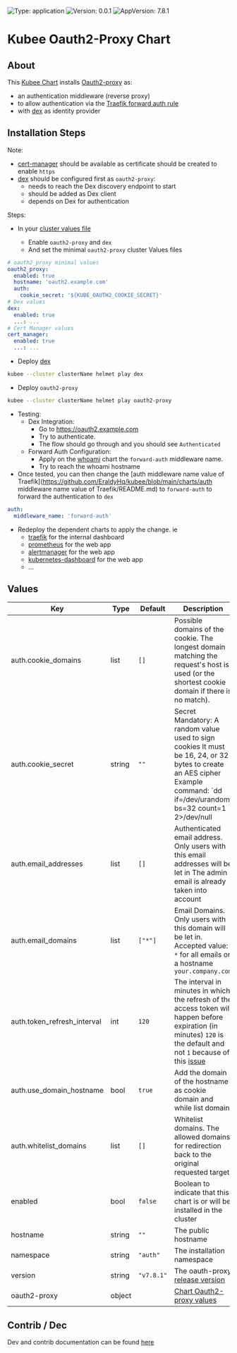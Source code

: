 

[//]: # (README.md generated by gotmpl. DO NOT EDIT.)

![Type: application](https://img.shields.io/badge/Type-application-informational?style=flat-square) ![Version: 0.0.1](https://img.shields.io/badge/Version-0.0.1-informational?style=flat-square) ![AppVersion: 7.8.1](https://img.shields.io/badge/AppVersion-7.8.1-informational?style=flat-square)

# Kubee Oauth2-Proxy Chart

## About
This [Kubee Chart](https://github.com/EraldyHq/kubee/blob/main/docs/site/kubee-helmet-chart.md) installs [Oauth2-proxy](https://oauth2-proxy.github.io/oauth2-proxy/) as:
* an authentication middleware (reverse proxy)
* to allow authentication via the [Traefik forward auth rule](https://doc.traefik.io/traefik/middlewares/http/forwardauth/)
* with [dex](https://github.com/EraldyHq/kubee/blob/main/charts/dex/README.md) as identity provider

## Installation Steps

Note:
* [cert-manager](https://github.com/EraldyHq/kubee/blob/main/charts/cert-manager/README.md) should be available as certificate should be created to enable `https`
* [dex](https://github.com/EraldyHq/kubee/blob/main/charts/dex/README.md) should be configured first as `oauth2-proxy`:
    * needs to reach the Dex discovery endpoint to start
    * should be added as Dex client
    * depends on Dex for authentication

Steps:
* In your [cluster values file](https://github.com/EraldyHq/kubee/blob/main/docs/site/cluster-values.md)

    * Enable `oauth2-proxy` and `dex`
    * And set the minimal `oauth2-proxy` cluster Values files
```yaml
# oauth2_proxy minimal values
oauth2_proxy:
  enabled: true
  hostname: 'oauth2.example.com'
  auth:
    cookie_secret: '${KUBE_OAUTH2_COOKIE_SECRET}'
# Dex values
dex:
  enabled: true
  ...: ...
# Cert Manager values
cert_manager:
  enabled: true
  ...: ...
```
* Deploy [dex](https://github.com/EraldyHq/kubee/blob/main/charts/dex/README.md)
```bash
kubee --cluster clusterName helmet play dex
```
* Deploy `oauth2-proxy`
```bash
kubee --cluster clusterName helmet play oauth2-proxy
```
* Testing:
    * Dex Integration:
        * Go to https://oauth2.example.com
        * Try to authenticate.
        * The flow should go through and you should see `Authenticated`
    * Forward Auth Configuration:
        * Apply on the [whoami](https://github.com/EraldyHq/kubee/blob/main/charts/whoami/README.md) chart the `forward-auth` middleware name.
        * Try to reach the whoami hostname
* Once tested, you can then change the [auth middleware name value of Traefik](https://github.com/EraldyHq/kubee/blob/main/charts/auth middleware name value of Traefik/README.md) to `forward-auth`
  to forward the authentication to `dex`
```yaml
auth:
  middleware_name: 'forward-auth'
```
* Redeploy the dependent charts to apply the change. ie
    * [traefik](https://github.com/EraldyHq/kubee/blob/main/charts/traefik/README.md) for the internal dashboard
    * [prometheus](https://github.com/EraldyHq/kubee/blob/main/charts/prometheus/README.md) for the web app
    * [alertmanager](https://github.com/EraldyHq/kubee/blob/main/charts/alertmanager/README.md) for the web app
    * [kubernetes-dashboard](https://github.com/EraldyHq/kubee/blob/main/charts/kubernetes-dashboard/README.md) for the web app
    * ...

## Values

| Key | Type | Default | Description |
|-----|------|---------|-------------|
| auth.cookie_domains | list | `[]` | Possible domains of the cookie. The longest domain matching the request's host is used (or the shortest cookie domain if there is no match). |
| auth.cookie_secret | string | `""` | Secret Mandatory: A random value used to sign cookies It must be 16, 24, or 32 bytes to create an AES cipher Example command: `dd if=/dev/urandom bs=32 count=1 2>/dev/null | base64 | tr -d -- '\n' | tr -- '+/' '-_' ; echo` [Doc Reference](https://oauth2-proxy.github.io/oauth2-proxy/configuration/overview#generating-a-cookie-secret) |
| auth.email_addresses | list | `[]` | Authenticated email address. Only users with this email addresses will be let in The admin email is already taken into account |
| auth.email_domains | list | `["*"]` | Email Domains. Only users with this domain will be let in. Accepted value: `*` for all emails or a hostname `your.company.com` |
| auth.token_refresh_interval | int | `120` | The interval in minutes in which the refresh of the access token will happen before expiration (in minutes) `120` is the default and not `1` because of this [issue](https://github.com/oauth2-proxy/oauth2-proxy/issues/1942#issuecomment-2700271002) |
| auth.use_domain_hostname | bool | `true` | Add the domain of the hostname as cookie domain and while list domain |
| auth.whitelist_domains | list | `[]` | Whitelist domains. The allowed domains for redirection back to the original requested target |
| enabled | bool | `false` | Boolean to indicate that this chart is or will be installed in the cluster |
| hostname | string | `""` | The public hostname |
| namespace | string | `"auth"` | The installation namespace |
| version | string | `"v7.8.1"` | The oauth-proxy [release version](https://github.com/oauth2-proxy/oauth2-proxy/releases) |
| oauth2-proxy | object | | [Chart Oauth2-proxy values](https://github.com/oauth2-proxy/manifests/blob/oauth2-proxy-7.8.1/helm/oauth2-proxy/values.yaml) |

## Contrib / Dec

Dev and contrib documentation can be found [here](contrib/contrib.md)

